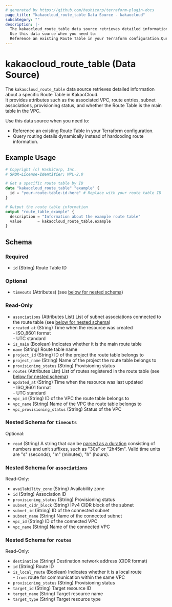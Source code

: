 ```yaml
---
# generated by https://github.com/hashicorp/terraform-plugin-docs
page_title: "kakaocloud_route_table Data Source - kakaocloud"
subcategory: ""
description: |-
  The kakaocloud_route_table data source retrieves detailed information about a specific Route Table in KakaoCloud.It provides attributes such as the associated VPC, route entries, subnet associations, provisioning status, and whether the Route Table is the main table in the VPC.
  Use this data source when you need to:
  Reference an existing Route Table in your Terraform configuration.Query routing details dynamically instead of hardcoding route information.
---
```


# kakaocloud_route_table (Data Source)

The `kakaocloud_route_table` data source retrieves detailed information about a specific Route Table in KakaoCloud.  
It provides attributes such as the associated VPC, route entries, subnet associations, provisioning status, and whether the Route Table is the main table in the VPC.  

Use this data source when you need to:
- Reference an existing Route Table in your Terraform configuration.  
- Query routing details dynamically instead of hardcoding route information.

## Example Usage

```terraform
# Copyright (c) HashiCorp, Inc.
# SPDX-License-Identifier: MPL-2.0

# Get a specific route table by ID
data "kakaocloud_route_table" "example" {
  id = "your-route-table-id-here" # Replace with your route table ID
}

# Output the route table information
output "route_table_example" {
  description = "Information about the example route table"
  value       = kakaocloud_route_table.example
}
```

<!-- schema generated by tfplugindocs -->
## Schema

### Required

- `id` (String) Route Table ID

### Optional

- `timeouts` (Attributes) (see [below for nested schema](#nestedatt--timeouts))

### Read-Only

- `associations` (Attributes List) List of subnet associations connected to the route table (see [below for nested schema](#nestedatt--associations))
- `created_at` (String) Time when the resource was created<br/> - ISO_8601 format<br/> - UTC standard
- `is_main` (Boolean) Indicates whether it is the main route table
- `name` (String) Route table name
- `project_id` (String) ID of the project the route table belongs to
- `project_name` (String) Name of the project the route table belongs to
- `provisioning_status` (String) Provisioning status
- `routes` (Attributes List) List of routes registered in the route table (see [below for nested schema](#nestedatt--routes))
- `updated_at` (String) Time when the resource was last updated<br/> - ISO_8601 format<br/> - UTC standard
- `vpc_id` (String) ID of the VPC the route table belongs to
- `vpc_name` (String) Name of the VPC the route table belongs to
- `vpc_provisioning_status` (String) Status of the VPC

<a id="nestedatt--timeouts"></a>
### Nested Schema for `timeouts`

Optional:

- `read` (String) A string that can be [parsed as a duration](https://pkg.go.dev/time#ParseDuration) consisting of numbers and unit suffixes, such as "30s" or "2h45m". Valid time units are "s" (seconds), "m" (minutes), "h" (hours).


<a id="nestedatt--associations"></a>
### Nested Schema for `associations`

Read-Only:

- `availability_zone` (String) Availability zone
- `id` (String) Association ID
- `provisioning_status` (String) Provisioning status
- `subnet_cidr_block` (String) IPv4 CIDR block of the subnet
- `subnet_id` (String) ID of the connected subnet
- `subnet_name` (String) Name of the connected subnet
- `vpc_id` (String) ID of the connected VPC
- `vpc_name` (String) Name of the connected VPC


<a id="nestedatt--routes"></a>
### Nested Schema for `routes`

Read-Only:

- `destination` (String) Destination network address (CIDR format)
- `id` (String) Route ID
- `is_local_route` (Boolean) Indicates whether it is a local route<br/>  - `true`: route for communication within the same VPC
- `provisioning_status` (String) Provisioning status
- `target_id` (String) Target resource ID
- `target_name` (String) Target resource name
- `target_type` (String) Target resource type
